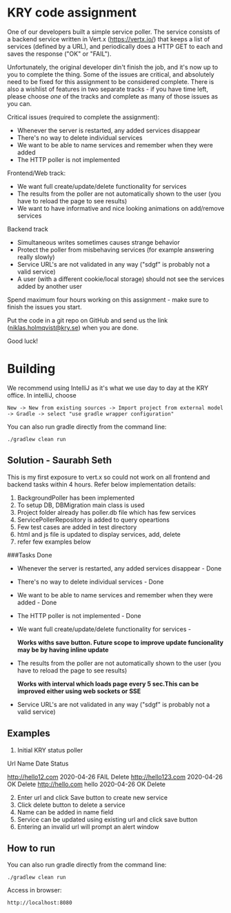 # KRY code assignment

One of our developers built a simple service poller.
The service consists of a backend service written in Vert.x (https://vertx.io/) that keeps a list of services (defined by a URL), and periodically does a HTTP GET to each and saves the response ("OK" or "FAIL").

Unfortunately, the original developer din't finish the job, and it's now up to you to complete the thing.
Some of the issues are critical, and absolutely need to be fixed for this assignment to be considered complete.
There is also a wishlist of features in two separate tracks - if you have time left, please choose *one* of the tracks and complete as many of those issues as you can.

Critical issues (required to complete the assignment):

- Whenever the server is restarted, any added services disappear
- There's no way to delete individual services
- We want to be able to name services and remember when they were added
- The HTTP poller is not implemented

Frontend/Web track:
- We want full create/update/delete functionality for services
- The results from the poller are not automatically shown to the user (you have to reload the page to see results)
- We want to have informative and nice looking animations on add/remove services

Backend track
- Simultaneous writes sometimes causes strange behavior
- Protect the poller from misbehaving services (for example answering really slowly)
- Service URL's are not validated in any way ("sdgf" is probably not a valid service)
- A user (with a different cookie/local storage) should not see the services added by another user

Spend maximum four hours working on this assignment - make sure to finish the issues you start.

Put the code in a git repo on GitHub and send us the link (niklas.holmqvist@kry.se) when you are done.

Good luck!

# Building
We recommend using IntelliJ as it's what we use day to day at the KRY office.
In intelliJ, choose
```
New -> New from existing sources -> Import project from external model -> Gradle -> select "use gradle wrapper configuration"
```

You can also run gradle directly from the command line:
```
./gradlew clean run
```

## Solution - Saurabh Seth

This is my first exposure to vert.x so could not work on all frontend and backend tasks within 4 hours. Refer below implementation details:

1. BackgroundPoller has been implemented
2. To setup DB, DBMigration main class is used
3. Project folder already has poller.db file which has few services
4. ServicePollerRepository is added to query opeartions
5. Few test cases are added in test directory
6. html and js file is updated to display services, add, delete
7. refer few examples below


###Tasks Done


- Whenever the server is restarted, any added services disappear - Done
- There's no way to delete individual services - Done
- We want to be able to name services and remember when they were added - Done
- The HTTP poller is not implemented - Done

- We want full create/update/delete functionality for services -
    
    __Works withs save button. Future scope to improve update funcionality may be by having inline update__
- The results from the poller are not automatically shown to the user (you have to reload the page to see results)
    
    __Works with interval which loads page every 5 sec.This can be improved either using web sockets or SSE__

- Service URL's are not validated in any way ("sdgf" is probably not a valid service)

## Examples

1. Initial 
KRY status poller

Url	                Name	 Date	     Status

http://hello12.com		    2020-04-26	 FAIL	Delete
http://hello123.com		    2020-04-26	 OK	    Delete
http://hello.com	hello	2020-04-26	 OK	    Delete

2. Enter url and click Save button to create new service
3. Click delete button to delete a service
4. Name can be added in name field
5. Service can be updated using existing url and click save button
6. Entering an invalid url will prompt an alert window

## How to run

You can also run gradle directly from the command line:
```
./gradlew clean run
```

Access in browser:
```
http://localhost:8080
```